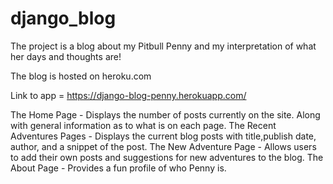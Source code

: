 # django_blog

The project is a blog about my Pitbull Penny and my interpretation of what her days and thoughts are!

The blog is hosted on heroku.com 

 Link to app = https://django-blog-penny.herokuapp.com/

The Home Page - Displays the number of posts currently on the site. Along with general information as to what is on each page.
The Recent Adventures Pages - Displays the current blog posts with title,publish date, author, and a snippet of the post.
The New Adventure Page -  Allows users to add their own posts and suggestions for new adventures to the blog.
The About Page - Provides a fun profile of who Penny is.
